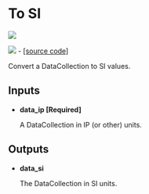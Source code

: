 # To SI

![](../../images/components/To\_SI.png)

![](../../images/icons/To\_SI.png) - [\[source code\]](https://github.com/ladybug-tools/ladybug-grasshopper/blob/master/ladybug\_grasshopper/src/LB%20To%20SI.py)

Convert a DataCollection to SI values.

## Inputs

*   **data\_ip \[Required]**

    A DataCollection in IP (or other) units.&#x20;

## Outputs

*   **data\_si**

    The DataCollection in SI units.&#x20;
